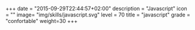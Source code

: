 +++
date = "2015-09-29T22:44:57+02:00"
description = "Javascript"
icon = ""
image= "img/skills/javascript.svg"
level = 70
title = "javascript"
grade = "confortable"
weight=30
+++

